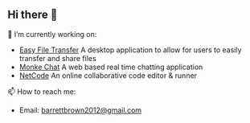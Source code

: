 ## Hi there 👋

🔭 I’m currently working on:
  * [Easy File Transfer](https://github.com/Xavanion/Easy-File-Transfer) A desktop application to allow for users to easily transfer and share files
  * [Monke Chat](https://github.com/Xavanion/Monke-Chat) A web based real time chatting application
  * [NetCode](https://github.com/Xavanion/Hack-KU-2025) An online collaborative code editor & runner

📫 How to reach me:
  * Email: barrettbrown2012@gmail.com


<!--
**Xavanion/xavanion** is a ✨ _special_ ✨ repository because its `README.md` (this file) appears on your GitHub profile.

Here are some ideas to get you started:

- 🔭 I’m currently working on ...
- 🌱 I’m currently learning ...
- 👯 I’m looking to collaborate on ...
- 🤔 I’m looking for help with ...
- 💬 Ask me about ...
- 📫 How to reach me: ...
- 😄 Pronouns: ...
- ⚡ Fun fact: ...
-->
